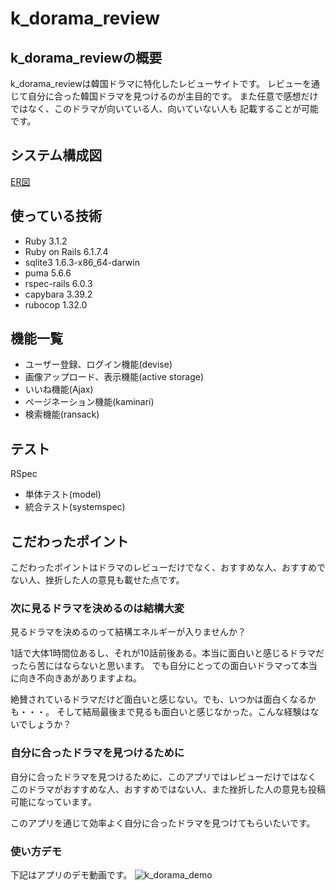 # k_dorama_review

## k_dorama_reviewの概要
k_dorama_reviewは韓国ドラマに特化したレビューサイトです。
レビューを通じて自分に合った韓国ドラマを見つけるのが主目的です。
また任意で感想だけではなく、このドラマが向いている人、向いていない人も
記載することが可能です。

## システム構成図
[ER図](https://github.com/osugitaro/k_dorama_review/files/12574862/erd-3.pdf)

## 使っている技術
- Ruby 3.1.2
- Ruby on Rails 6.1.7.4
- sqlite3 1.6.3-x86_64-darwin
- puma 5.6.6
- rspec-rails 6.0.3
- capybara 3.39.2
- rubocop 1.32.0

## 機能一覧
- ユーザー登録、ログイン機能(devise)
- 画像アップロード、表示機能(active storage)
- いいね機能(Ajax)
- ページネーション機能(kaminari)
- 検索機能(ransack)

## テスト
RSpec
- 単体テスト(model)
- 統合テスト(systemspec)

## こだわったポイント
こだわったポイントはドラマのレビューだけでなく、おすすめな人、おすすめでない人、挫折した人の意見も載せた点です。

### 次に見るドラマを決めるのは結構大変
見るドラマを決めるのって結構エネルギーが入りませんか？

1話で大体1時間位あるし、それが10話前後ある。本当に面白いと感じるドラマだったら苦にはならないと思います。
でも自分にとっての面白いドラマって本当に向き不向きあがありますよね。

絶賛されているドラマだけど面白いと感じない。でも、いつかは面白くなるかも・・・。
そして結局最後まで見るも面白いと感じなかった。こんな経験はないでしょうか？

### 自分に合ったドラマを見つけるために
自分に合ったドラマを見つけるために、このアプリではレビューだけではなく
このドラマがおすすめな人、おすすめではない人、また挫折した人の意見も投稿可能になっています。

このアプリを通じて効率よく自分に合ったドラマを見つけてもらいたいです。

### 使い方デモ
下記はアプリのデモ動画です。
![k_dorama_demo](https://github.com/osugitaro/k_dorama_review/assets/118638450/9b7f5f3b-9eb4-4ecb-964b-29afd0bc48d7)





